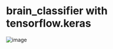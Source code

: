 # brain_classifier with tensorflow.keras
![image](https://github.com/user-attachments/assets/2e44ce08-2d67-4318-882d-e611b9409684)

